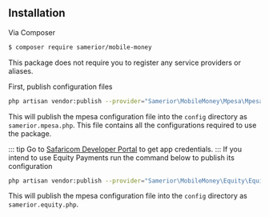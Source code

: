 ## Installation

Via Composer

``` bash
$ composer require samerior/mobile-money
```

This package does not require you to register any service providers or aliases.

First, publish configuration files
```bash
php artisan vendor:publish --provider="Samerior\MobileMoney\Mpesa\MpesaServiceProvider"
```
This will publish the mpesa configuration file into the `config` directory as
`samerior.mpesa.php`. 
This file contains all the configurations required to use the package. 

::: tip 
Go to [Safaricom Developer Portal](https://developer.safaricom.co.ke) to get app credentials.
:::
If you intend to use Equity Payments run the command below to publish its configuration
```bash
php artisan vendor:publish --provider="Samerior\MobileMoney\Equity\EquityServiceProvider"
```
This will publish the mpesa configuration file into the `config` directory as
`samerior.equity.php`. 
